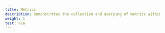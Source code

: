 ```yaml
---
title: Metrics
description: Demonstrates the collection and querying of metrics within Istio.
weight: 1
test: n/a
---
```

